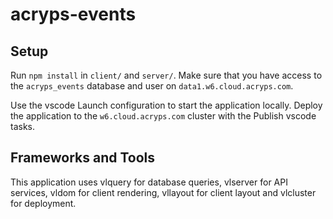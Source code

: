 # acryps-events

## Setup
Run `npm install` in `client/` and `server/`.
Make sure that you have access to the `acryps_events` database and user on `data1.w6.cloud.acryps.com`.

Use the vscode Launch configuration to start the application locally.
Deploy the application to the `w6.cloud.acryps.com` cluster with the Publish vscode tasks.

## Frameworks and Tools
This application uses vlquery for database queries, vlserver for API services, vldom for client rendering, vllayout for client layout and vlcluster for deployment.
